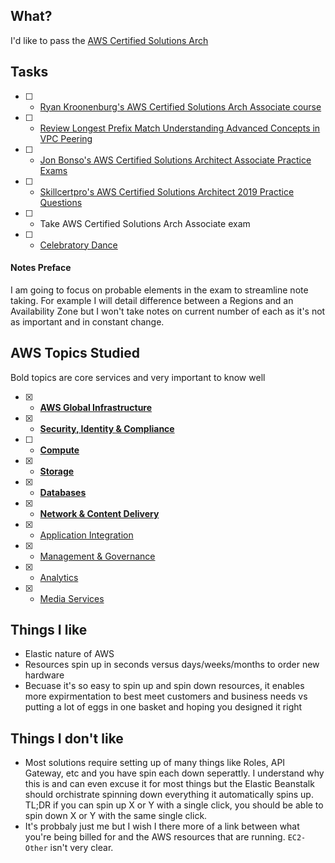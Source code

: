 ## What?
I'd like to pass the [AWS Certified Solutions Arch](Associatehttps://aws.amazon.com/certification/certified-solutions-architect-associate/)

## Tasks
- [ ] - [Ryan Kroonenburg's AWS Certified Solutions Arch Associate course](https://www.udemy.com/course/aws-certified-solutions-architect-associate/)
- [ ] - [Review Longest Prefix Match Understanding Advanced Concepts in VPC Peering](https://tutorialsdojo.com/longest-prefix-match-understanding-advanced-concepts-in-vpc-peering/)
- [ ] - [Jon Bonso's AWS Certified Solutions Architect Associate Practice Exams](https://www.udemy.com/course/aws-certified-solutions-architect-associate-amazon-practice-exams/)
- [ ] - [Skillcertpro's AWS Certified Solutions Architect 2019 Practice Questions](https://www.udemy.com/course/aws-certified-solutions-architect-2018-practice-questions/)
- [ ] - Take AWS Certified Solutions Arch Associate exam
- [ ] - [Celebratory Dance](https://media.giphy.com/media/6fScAIQR0P0xW/giphy.gif)

#### Notes Preface
I am going to focus on probable elements in the exam to streamline note taking. For example I will detail difference between a Regions and an Availability Zone but I won't take notes on current number of each as it's not as important and in constant change.

## AWS Topics Studied
Bold topics are core services and very important to know well
- [x] - [**AWS Global Infrastructure**](./aws-global-infrastructure.md)
- [x] - [**Security, Identity & Compliance**](security-identity-compliance.md)
- [ ] - [**Compute**](./compute.md)
- [x] - [**Storage**](./storage.md)
- [x] - [**Databases**](./databases.md)
- [x] - [**Network & Content Delivery**](./network-content-delivery.md)
- [x] - [Application Integration](./application-integration.md)
- [x] - [Management & Governance](./management-governance.md)
- [x] - [Analytics](./analytics.md)
- [x] - [Media Services](./media-services.md)

## Things I like
- Elastic nature of AWS
- Resources spin up in seconds versus days/weeks/months to order new hardware
- Becuase it's so easy to spin up and spin down resources, it enables more expirmentation to best meet customers and business needs vs putting a lot of eggs in one basket and hoping you designed it right

## Things I don't like
- Most solutions require setting up of many things like Roles, API Gateway, etc and you have spin each down seperattly. I understand why this is and can even excuse it for most things but the Elastic Beanstalk should orchistrate spinning down everything it automatically spins up. TL;DR if you can spin up X or Y with a single click, you should be able to spin down X or Y with the same single click.
- It's probbaly just me but I wish I there more of a link between what you're being billed for and the AWS resources that are running. `EC2-Other` isn't very clear.
